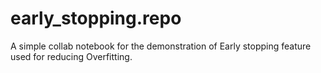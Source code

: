 # early_stopping.repo
A simple collab notebook for the demonstration of Early stopping feature used for reducing Overfitting. 
